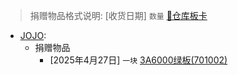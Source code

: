> 捐赠物品格式说明: [收货日期] `数量` [🔗仓库板卡](./仓库物品)

* [JOJO](mailto:tangxiao12691@126.com): 
    * 捐赠物品 
        * [2025年4月27日] `一块` [3A6000绿板(701002)](./仓库物品/整机板卡库.md#3a6000绿板701002)
